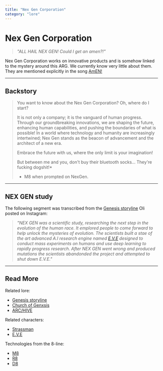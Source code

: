 ```yaml
---
title: "Nex Gen Corporation"
category: "lore"
---
```

# Nex Gen Corporation

> *"ALL HAIL NEX GEN! Could I get an amen?!"*

Nex Gen Corporation works on innovative products and is somehow linked to the mystery around 
this ARG. We currently know very little about them.
They are mentioned explicitly in the song [AmEN!](../music/song-amen)

***

## Backstory

> You want to know about the Nex Gen Corporation? Oh, where do I start? 
> 
> It is not only a company; it is the vanguard of human progress. 
Through our groundbreaking innovations, we are shaping the future, 
enhancing human capabilities, and pushing the boundaries of what is possible! 
In a world where technology and humanity are increasingly intertwined; 
Nex Gen stands as the beacon of advancement and the architect of a new era.
>
> Embrace the future with us, where the only limit is your imagination!
>
> But between me and you, don't buy their bluetooth socks... They're fucking dogshit!*
>
> - M8 when prompted on NexGen.

***

## NEX GEN study

The following segment was transcribed from the [Genesis storyline](genesis-storyline) Oli posted on Instagram:

> *"NEX GEN was a scientific study, researching the next step in the evolution of the human race. 
It emplored people to come forward to help unlock the mysteries of evolution. The scientists 
built a stae of the art advanced A.I research engine named [E.V.E](../characters/eve) designed to conduct mass 
experiments on humans and use deep learning to rapidly progress research. After NEX GEN went 
wrong and produced mutations the scientists abandonded the project and attempted to shut down E.V.E."*

***

## Read More

Related lore:

- [Genesis storyline](genesis-storyline)
- [Church of Genxsis](church)
- [ARC/HIVE](archive)

Related characters:

- [Strassman](../characters/strassman)
- [E.V.E](../characters/eve)

Technologies from the 8-line:

- [M8](../m8)
- [R8](../files/r8)
- [D8](../files/lauren_d8_log)